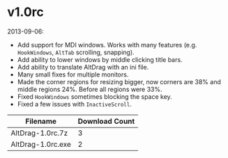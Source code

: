 # v1.0rc

2013-09-06:
- Add support for MDI windows. Works with many features (e.g. `HookWindows`, `AltTab` scrolling, snapping).
- Add ability to lower windows by middle clicking title bars.
- Add ability to translate AltDrag with an ini file.
- Many small fixes for multiple monitors.
- Made the corner regions for resizing bigger, now corners are 38% and middle regions 24%. Before all regions were 33%.
- Fixed `HookWindows` sometimes blocking the space key.
- Fixed a few issues with `InactiveScroll`.

Filename | Download Count
-------- | --------------
AltDrag-1.0rc.7z | 3
AltDrag-1.0rc.exe | 2
